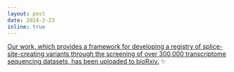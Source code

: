 ```yaml
---
layout: post
date: 2024-2-23
inline: true
---
```


[Our work, which provides a framework for developing a registry of splice-site-creating variants through the screening of over 300,000 transcriptome sequencing datasets, has been uploaded to bioRxiv.](https://www.biorxiv.org/content/10.1101/2024.02.21.581470v1) :sparkles: 

